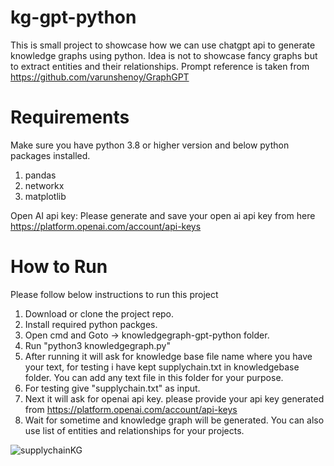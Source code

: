 # kg-gpt-python
This is small project to showcase how we can use chatgpt api to generate knowledge graphs using python. Idea is not to showcase fancy graphs but to extract entities and their relationships.
Prompt reference is taken from https://github.com/varunshenoy/GraphGPT

# Requirements
Make sure you have python 3.8 or higher version and below python packages installed.
1. pandas
2. networkx
3. matplotlib

Open AI api key:
Please generate and save your open ai api key from here https://platform.openai.com/account/api-keys


# How to Run
Please follow below instructions to run this project
1. Download or clone the project repo.
2. Install required python packges.
3. Open cmd and Goto ->  knowledgegraph-gpt-python folder.
4. Run "python3 knowledgegraph.py"
5. After running it will ask for knowledge base file name where you have your text, for testing i have kept supplychain.txt in knowledgebase folder. You can add any text file in this folder for your purpose.
6. For testing give "supplychain.txt" as input.
7. Next it will ask for openai api key. please provide your api key generated from https://platform.openai.com/account/api-keys
8. Wait for sometime and knowledge graph will be generated. You can also use list of entities and relationships for your projects.

![supplychainKG](https://github.com/prateekkale/kg-gpt-python/assets/34265183/e4a5ec62-4eb0-4448-a371-c3ee182548bb)


